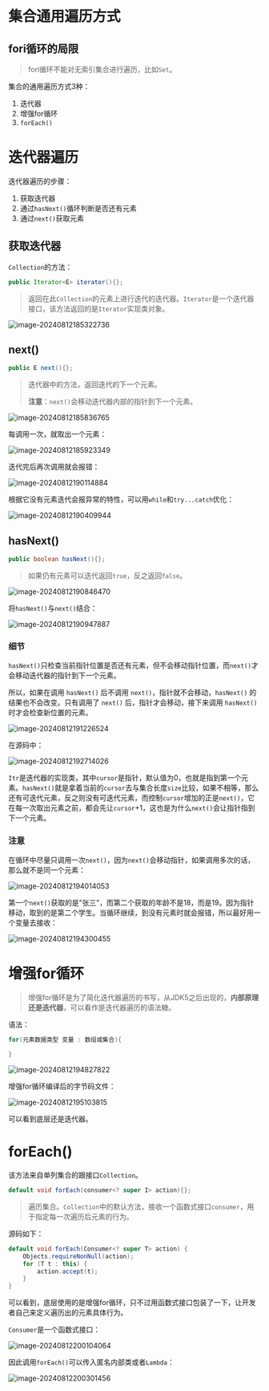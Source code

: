 # 集合通用遍历方式

## fori循环的局限

> fori循环不能对无索引集合进行遍历，比如`Set`。

集合的通用遍历方式3种：

1. 迭代器
2. 增强for循环
3. `forEach()`



# 迭代器遍历

迭代器遍历的步骤：

1. 获取迭代器
2. 通过`hasNext()`循环判断是否还有元素
3. 通过`next()`获取元素

## 获取迭代器

`Collection`的方法：

```java
public Iterator<E> iterator(){};
```

> 返回在此`Collection`的元素上进行迭代的迭代器。`Iterator`是一个迭代器接口，该方法返回的是`Iterator`实现类对象。

![image-20240812185322736](assets/image-20240812185322736.png)

## next()

```java
public E next(){};
```

> 迭代器中的方法，返回迭代的下一个元素。
>
> **注意**：`next()`会移动迭代器内部的指针到下一个元素。

![image-20240812185836765](assets/image-20240812185836765.png)

每调用一次，就取出一个元素：

![image-20240812185923349](assets/image-20240812185923349.png)

迭代完后再次调用就会报错：

![image-20240812190114884](assets/image-20240812190114884.png)

根据它没有元素迭代会报异常的特性，可以用`while`和`try...catch`优化：

![image-20240812190409944](assets/image-20240812190409944.png)

## hasNext()

```java
public boolean hasNext(){};
```

> 如果仍有元素可以迭代返回`true`，反之返回`false`。

![image-20240812190846470](assets/image-20240812190846470.png)

将`hasNext()`与`next()`结合：

![image-20240812190947887](assets/image-20240812190947887.png)

### 细节

`hasNext()`只检查当前指针位置是否还有元素，但不会移动指针位置，而`next()`才会移动迭代器的指针到下一个元素。

所以，如果在调用 `hasNext()` 后不调用 `next()`，指针就不会移动，`hasNext()` 的结果也不会改变。只有调用了 `next()` 后，指针才会移动，接下来调用 `hasNext()` 时才会检查新位置的元素。

![image-20240812191226524](assets/image-20240812191226524.png)

在源码中：

![image-20240812192714026](assets/image-20240812192714026.png)

`Itr`是迭代器的实现类，其中`cursor`是指针，默认值为0，也就是指到第一个元素。`hasNext()`就是拿着当前的`cursor`去与集合长度`size`比较，如果不相等，那么还有可迭代元素，反之则没有可迭代元素，而控制`cursor`增加的正是`next()`，它在每一次取出元素之前，都会先让`cursor`+1，这也是为什么`next()`会让指针指到下一个元素。

### 注意

在循环中尽量只调用一次`next()`，因为`next()`会移动指针，如果调用多次的话，那么就不是同一个元素：

![image-20240812194014053](assets/image-20240812194014053.png)

第一个`next()`获取的是"张三"，而第二个获取的年龄不是18，而是19。因为指针移动，取到的是第二个学生。当循环继续，到没有元素时就会报错，所以最好用一个变量去接收：

![image-20240812194300455](assets/image-20240812194300455.png)



# 增强for循环

> 增强for循环是为了简化迭代器遍历的书写，从JDK5之后出现的，**内部原理还是迭代器**，可以看作是迭代器遍历的语法糖。

语法：

```java
for(元素数据类型 变量 : 数组或集合){
    
}
```

![image-20240812194827822](assets/image-20240812194827822.png)

增强for循环编译后的字节码文件：

![image-20240812195103815](assets/image-20240812195103815.png)

可以看到底层还是迭代器。



# forEach()

该方法来自单列集合的跟接口`Collection`。

```java
default void forEach(consumer<? super I> action){};
```

> 遍历集合。`Collection`中的默认方法，接收一个函数式接口`consumer`，用于指定每一次遍历后元素的行为。

源码如下：

```java
default void forEach(Consumer<? super T> action) {
    Objects.requireNonNull(action);
    for (T t : this) {
        action.accept(t);
    }
}
```

可以看到，底层使用的是增强for循环，只不过用函数式接口包装了一下，让开发者自己来定义遍历出的元素具体行为。

`Consumer`是一个函数式接口：

![image-20240812200104064](assets/image-20240812200104064.png)

因此调用`forEach()`可以传入匿名内部类或者`Lambda`：

![image-20240812200301456](assets/image-20240812200301456.png)